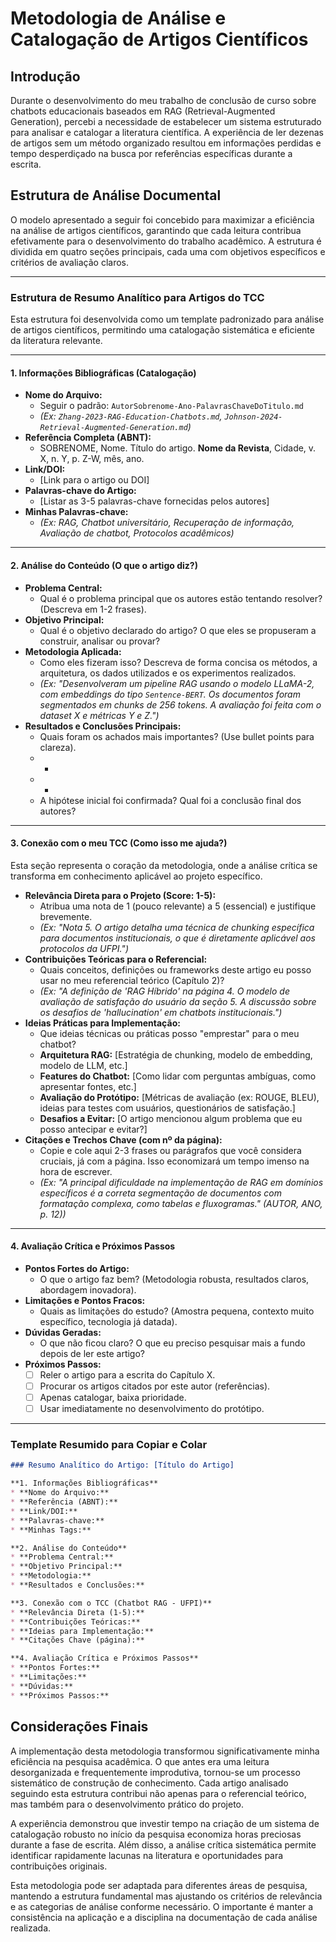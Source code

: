 # Metodologia de Análise e Catalogação de Artigos Científicos

## Introdução

Durante o desenvolvimento do meu trabalho de conclusão de curso sobre chatbots educacionais baseados em RAG (Retrieval-Augmented Generation), percebi a necessidade de estabelecer um sistema estruturado para analisar e catalogar a literatura científica. A experiência de ler dezenas de artigos sem um método organizado resultou em informações perdidas e tempo desperdiçado na busca por referências específicas durante a escrita.

## Estrutura de Análise Documental

O modelo apresentado a seguir foi concebido para maximizar a eficiência na análise de artigos científicos, garantindo que cada leitura contribua efetivamente para o desenvolvimento do trabalho acadêmico. A estrutura é dividida em quatro seções principais, cada uma com objetivos específicos e critérios de avaliação claros.

-----

### Estrutura de Resumo Analítico para Artigos do TCC

Esta estrutura foi desenvolvida como um template padronizado para análise de artigos científicos, permitindo uma catalogação sistemática e eficiente da literatura relevante.

-----

#### **1. Informações Bibliográficas (Catalogação)**

* **Nome do Arquivo:**
  * Seguir o padrão: `AutorSobrenome-Ano-PalavrasChaveDoTitulo.md`
  * *(Ex: `Zhang-2023-RAG-Education-Chatbots.md`, `Johnson-2024-Retrieval-Augmented-Generation.md`)*
* **Referência Completa (ABNT):**
  * SOBRENOME, Nome. Título do artigo. **Nome da Revista**, Cidade, v. X, n. Y, p. Z-W, mês, ano.
* **Link/DOI:**
  * [Link para o artigo ou DOI]
* **Palavras-chave do Artigo:**
  * [Listar as 3-5 palavras-chave fornecidas pelos autores]
* **Minhas Palavras-chave:**
  * *(Ex: RAG, Chatbot universitário, Recuperação de informação, Avaliação de chatbot, Protocolos acadêmicos)*

-----

#### **2. Análise do Conteúdo (O que o artigo diz?)**

* **Problema Central:**
  * Qual é o problema principal que os autores estão tentando resolver? (Descreva em 1-2 frases).
* **Objetivo Principal:**
  * Qual é o objetivo declarado do artigo? O que eles se propuseram a construir, analisar ou provar?
* **Metodologia Aplicada:**
  * Como eles fizeram isso? Descreva de forma concisa os métodos, a arquitetura, os dados utilizados e os experimentos realizados.
  * *(Ex: "Desenvolveram um pipeline RAG usando o modelo LLaMA-2, com embeddings do tipo `Sentence-BERT`. Os documentos foram segmentados em chunks de 256 tokens. A avaliação foi feita com o dataset X e métricas Y e Z.")*
* **Resultados e Conclusões Principais:**
  * Quais foram os achados mais importantes? (Use bullet points para clareza).
  * - 
  * - 
  * A hipótese inicial foi confirmada? Qual foi a conclusão final dos autores?

-----

#### **3. Conexão com o meu TCC (Como isso me ajuda?)**

Esta seção representa o coração da metodologia, onde a análise crítica se transforma em conhecimento aplicável ao projeto específico.

* **Relevância Direta para o Projeto (Score: 1-5):**
  * Atribua uma nota de 1 (pouco relevante) a 5 (essencial) e justifique brevemente.
  * *(Ex: "Nota 5. O artigo detalha uma técnica de chunking específica para documentos institucionais, o que é diretamente aplicável aos protocolos da UFPI.")*
* **Contribuições Teóricas para o Referencial:**
  * Quais conceitos, definições ou frameworks deste artigo eu posso usar no meu referencial teórico (Capítulo 2)?
  * *(Ex: "A definição de 'RAG Híbrido' na página 4. O modelo de avaliação de satisfação do usuário da seção 5. A discussão sobre os desafios de 'hallucination' em chatbots institucionais.")*
* **Ideias Práticas para Implementação:**
  * Que ideias técnicas ou práticas posso "emprestar" para o meu chatbot?
  * **Arquitetura RAG:** [Estratégia de chunking, modelo de embedding, modelo de LLM, etc.]
  * **Features do Chatbot:** [Como lidar com perguntas ambíguas, como apresentar fontes, etc.]
  * **Avaliação do Protótipo:** [Métricas de avaliação (ex: ROUGE, BLEU), ideias para testes com usuários, questionários de satisfação.]
  * **Desafios a Evitar:** [O artigo mencionou algum problema que eu posso antecipar e evitar?]
* **Citações e Trechos Chave (com nº da página):**
  * Copie e cole aqui 2-3 frases ou parágrafos que você considera cruciais, já com a página. Isso economizará um tempo imenso na hora de escrever.
  * *(Ex: "A principal dificuldade na implementação de RAG em domínios específicos é a correta segmentação de documentos com formatação complexa, como tabelas e fluxogramas." (AUTOR, ANO, p. 12))*

-----

#### **4. Avaliação Crítica e Próximos Passos**

* **Pontos Fortes do Artigo:**
  * O que o artigo faz bem? (Metodologia robusta, resultados claros, abordagem inovadora).
* **Limitações e Pontos Fracos:**
  * Quais as limitações do estudo? (Amostra pequena, contexto muito específico, tecnologia já datada).
* **Dúvidas Geradas:**
  * O que não ficou claro? O que eu preciso pesquisar mais a fundo depois de ler este artigo?
* **Próximos Passos:**
  * [ ] Reler o artigo para a escrita do Capítulo X.
  * [ ] Procurar os artigos citados por este autor (referências).
  * [ ] Apenas catalogar, baixa prioridade.
  * [ ] Usar imediatamente no desenvolvimento do protótipo.

-----

### Template Resumido para Copiar e Colar

```markdown
### Resumo Analítico do Artigo: [Título do Artigo]

**1. Informações Bibliográficas**
* **Nome do Arquivo:**
* **Referência (ABNT):**
* **Link/DOI:**
* **Palavras-chave:**
* **Minhas Tags:**

**2. Análise do Conteúdo**
* **Problema Central:**
* **Objetivo Principal:**
* **Metodologia:**
* **Resultados e Conclusões:**

**3. Conexão com o TCC (Chatbot RAG - UFPI)**
* **Relevância Direta (1-5):**
* **Contribuições Teóricas:**
* **Ideias para Implementação:**
* **Citações Chave (página):**

**4. Avaliação Crítica e Próximos Passos**
* **Pontos Fortes:**
* **Limitações:**
* **Dúvidas:**
* **Próximos Passos:**

```

## Considerações Finais

A implementação desta metodologia transformou significativamente minha eficiência na pesquisa acadêmica. O que antes era uma leitura desorganizada e frequentemente improdutiva, tornou-se um processo sistemático de construção de conhecimento. Cada artigo analisado seguindo esta estrutura contribui não apenas para o referencial teórico, mas também para o desenvolvimento prático do projeto.

A experiência demonstrou que investir tempo na criação de um sistema de catalogação robusto no início da pesquisa economiza horas preciosas durante a fase de escrita. Além disso, a análise crítica sistemática permite identificar rapidamente lacunas na literatura e oportunidades para contribuições originais.

Esta metodologia pode ser adaptada para diferentes áreas de pesquisa, mantendo a estrutura fundamental mas ajustando os critérios de relevância e as categorias de análise conforme necessário. O importante é manter a consistência na aplicação e a disciplina na documentação de cada análise realizada.

